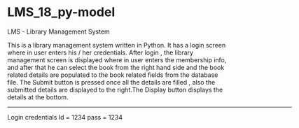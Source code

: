 # LMS_18_py-model
LMS - Library Management System

This is a library management system written in Python. It has a login screen where in user enters his / her credentials. After login , the library management screen is displayed where in user enters the membership info, and after that he can select the book from the right hand side and the book related details are populated to the book related fields from the database file. The Submit button is pressed once all the details are filled , also the submitted details are displayed to the right.The Display button displays the details at the bottom. 
<hr width = "650px"></hr>

Login credentials 
Id = 1234
pass = 1234
